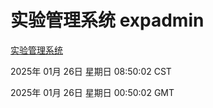 # 实验管理系统 expadmin
[实验管理系统](http://:56808/expadmin-782313d2-e1b1-4ea7-932e-3a55e6a1a4d0/)

2025年 01月 26日 星期日 08:50:02 CST

2025年 01月 26日 星期日 00:50:02 GMT
